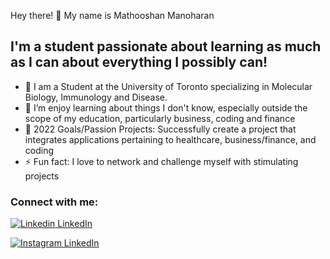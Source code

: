 Hey there! 👋 My name is Mathooshan Manoharan

## I'm a student passionate about learning as much as I can about everything I possibly can! 

- 🔭 I am a Student at the University of Toronto specializing in Molecular Biology, Immunology and Disease.  
- 🌱 I’m enjoy learning about things I don't know, especially outside the scope of my education, particularly business, coding and finance
- 🥅 2022 Goals/Passion Projects: Successfully create a project that integrates applications pertaining to healthcare, business/finance, and coding
- ⚡ Fun fact: I love to network and challenge myself with stimulating projects

### Connect with me:




[![Linkedin](https://i.stack.imgur.com/gVE0j.png) LinkedIn](www.linkedin.com/in/mathooshan-manoharan)
&nbsp;

[![Instagram](https://cdn-icons-png.flaticon.com/512/174/174855.png) LinkedIn](https://www.instagram.com/_m.squared/)
&nbsp;

